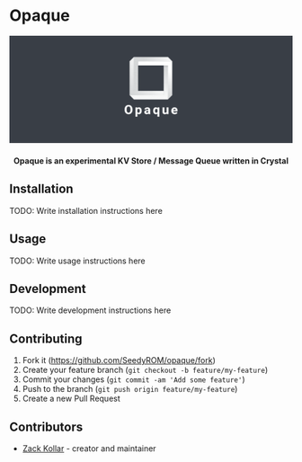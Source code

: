 # Opaque

<center>
  <img src="./assets/facebook_cover_photo_2.png" alt="Opaque">
  <h4 align="center">Opaque is an experimental KV Store / Message Queue written in Crystal</h4>
  
</center>


## Installation

TODO: Write installation instructions here

## Usage

TODO: Write usage instructions here

## Development

TODO: Write development instructions here

## Contributing

1. Fork it (<https://github.com/SeedyROM/opaque/fork>)
2. Create your feature branch (`git checkout -b feature/my-feature`)
3. Commit your changes (`git commit -am 'Add some feature'`)
4. Push to the branch (`git push origin feature/my-feature`)
5. Create a new Pull Request

## Contributors

- [Zack Kollar](https://github.com/SeedyROM) - creator and maintainer
